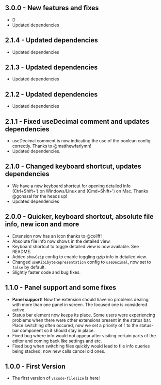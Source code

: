 ## 3.0.0 - New features and fixes

- D
- Updated dependencies

## 2.1.4 - Updated dependencies

- Updated dependencies

## 2.1.3 - Updated dependencies

- Updated dependencies

## 2.1.2 - Updated dependencies

- Updated dependencies

## 2.1.1 - Fixed useDecimal comment and updates dependencies

- useDecimal comment is now indicating the use of the boolean config correctly. Thanks to @matthewfarlymn!
- Updated dependencies.

## 2.1.0 - Changed keyboard shortcut, updates dependencies

- We have a new keyboard shortcut for opening detailed info (Ctrl+Shift+') on Windows/Linux and (Cmd+Shift+') on Mac. Thanks @gonssal for the heads up!
- Updated dependencies

## 2.0.0 - Quicker, keyboard shortcut, absolute file info, new icon and more

- Extension now has an icon thanks to @coliff!
- Absolute file info now shows in the detailed view.
- Keyboard shortcut to toggle detailed view is now available. See README.
- Added `showGzip` config to enable toggling gzip info in detailed view.
- Changed `useKibibyteRepresentation` config to `useDecimal`, now set to `false` by default.
- Slightly faster code and bug fixes.

## 1.1.0 - Panel support and some fixes

- **Panel support!** Now the extension should have no problems dealing with more than one panel in screen. The focused one is considered active.
- Status bar element now keeps its place. Some users were experiencing problems when there were other
  extensions present in the status bar. Place switching often occured, now we set a priority of 1 to the status-bar component so it should stay in place.
- Fixed bug where info would not appear after visiting certain parts of the editor and coming back like settings and etc.
- Fixed bug when switching files quickly would lead to file info queries being stacked, now new calls cancel old ones.

## 1.0.0 - First Version

- The first version of `vscode-filesize` is here!
